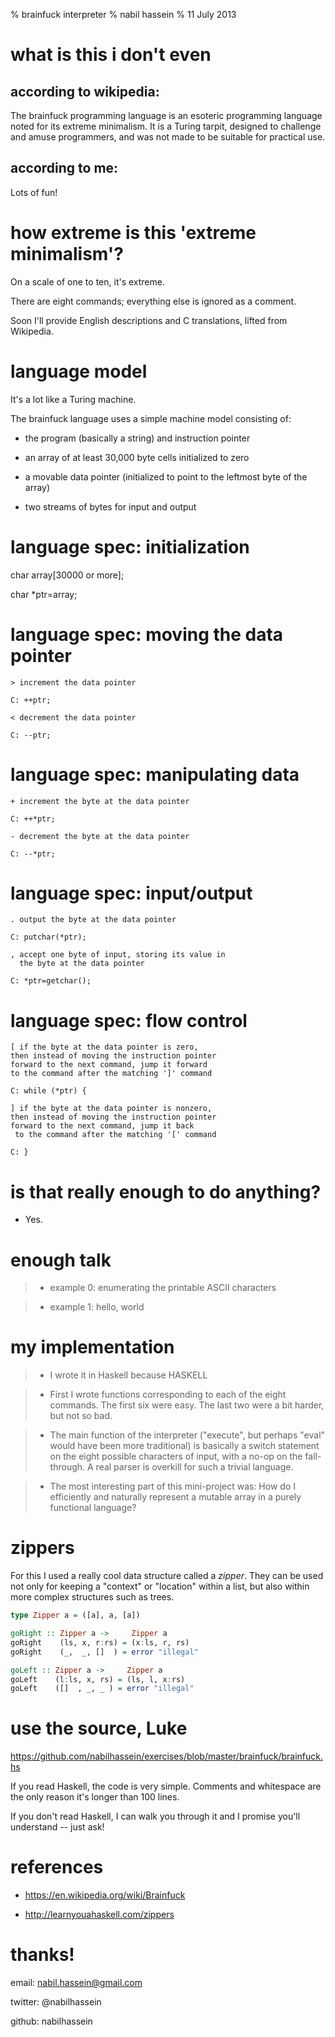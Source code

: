 % brainfuck interpreter
% nabil hassein
% 11 July 2013

# what is this i don't even

## according to wikipedia:
The brainfuck programming language is an esoteric programming language noted
for its extreme minimalism. It is a Turing tarpit, designed to challenge and
amuse programmers, and was not made to be suitable for practical use.

## according to me:
Lots of fun!

# how extreme is this 'extreme minimalism'?

On a scale of one to ten, it's extreme.

There are eight commands; everything else is ignored as a comment.

Soon I'll provide English descriptions and C translations, lifted from Wikipedia.

# language model
It's a lot like a Turing machine.

The brainfuck language uses a simple machine model consisting of:

- the program (basically a string) and instruction pointer

- an array of at least 30,000 byte cells initialized to zero

- a movable data pointer (initialized to point to the leftmost byte of the array)

- two streams of bytes for input and output

# language spec: initialization
char array[30000 or more];

char *ptr=array;


# language spec: moving the data pointer
```
> increment the data pointer

C: ++ptr;

< decrement the data pointer

C: --ptr;
```

# language spec: manipulating data
```
+ increment the byte at the data pointer

C: ++*ptr;

- decrement the byte at the data pointer

C: --*ptr;
```

# language spec: input/output
```
. output the byte at the data pointer

C: putchar(*ptr);

, accept one byte of input, storing its value in
  the byte at the data pointer

C: *ptr=getchar();
```

# language spec: flow control

```
[ if the byte at the data pointer is zero,
then instead of moving the instruction pointer
forward to the next command, jump it forward
to the command after the matching ']' command

C: while (*ptr) {

] if the byte at the data pointer is nonzero,
then instead of moving the instruction pointer
forward to the next command, jump it back
 to the command after the matching '[' command

C: }
```

# is that really enough to do anything?

- Yes.

# enough talk

> - example 0: enumerating the printable ASCII characters

> - example 1: hello, world

# my implementation

> - I wrote it in Haskell because HASKELL

> - First I wrote functions corresponding to each of the eight commands.
The first six were easy. The last two were a bit harder, but not so bad.

> - The main function of the interpreter
("execute", but perhaps "eval" would have been more traditional)
is basically a switch statement on the eight possible characters of input,
with a no-op on the fall-through.
A real parser is overkill for such a trivial language.

> - The most interesting part of this mini-project was: How do I efficiently
and naturally represent a mutable array in a purely functional language?

# zippers

For this I used a really cool data structure called a *zipper*.
They can be used not only for keeping a "context" or "location" within a list,
but also within more complex structures such as trees.

```haskell
type Zipper a = ([a], a, [a])

goRight :: Zipper a ->     Zipper a
goRight    (ls, x, r:rs) = (x:ls, r, rs)
goRight    (_,  _, []  ) = error "illegal"

goLeft :: Zipper a ->     Zipper a
goLeft    (l:ls, x, rs) = (ls, l, x:rs)
goLeft    ([]  , _, _ ) = error "illegal"
```

# use the source, Luke

https://github.com/nabilhassein/exercises/blob/master/brainfuck/brainfuck.hs

If you read Haskell, the code is very simple.
Comments and whitespace are the only reason it's longer than 100 lines.

If you don't read Haskell, I can walk you through it and
I promise you'll understand -- just ask!


# references
- https://en.wikipedia.org/wiki/Brainfuck

- http://learnyouahaskell.com/zippers

# thanks!

email:   nabil.hassein@gmail.com

twitter: @nabilhassein

github:  nabilhassein
